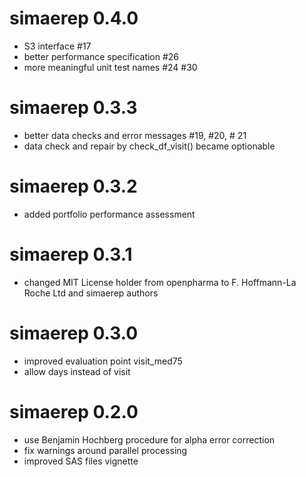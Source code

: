 # simaerep 0.4.0
- S3 interface #17
- better performance specification #26
- more meaningful unit test names #24 #30

# simaerep 0.3.3
- better data checks and error messages #19, #20, # 21
- data check and repair by check_df_visit() became optionable

# simaerep 0.3.2
- added portfolio performance assessment

# simaerep 0.3.1
- changed MIT License holder from openpharma to F. Hoffmann-La Roche Ltd and simaerep authors

# simaerep 0.3.0
- improved evaluation point visit_med75
- allow days instead of visit

# simaerep 0.2.0
- use Benjamin Hochberg procedure for alpha error correction
- fix warnings around parallel processing
- improved SAS files vignette

